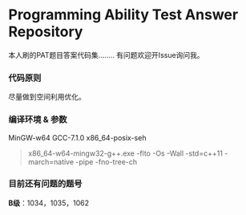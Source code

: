 # Programming Ability Test Answer Repository
本人刷的PAT题目答案代码集........
有问题欢迎开Issue询问我。

### 代码原则
尽量做到空间利用优化。

### 编译环境 & 参数
MinGW-w64 GCC-7.1.0 x86_64-posix-seh
> x86_64-w64-mingw32-g++.exe -flto -Os -Wall -std=c++11 -march=native -pipe -fno-tree-ch

### 目前还有问题的题号

**B级**：1034，1035，1062

